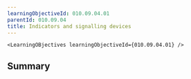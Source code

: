 ```yaml
---
learningObjectiveId: 010.09.04.01
parentId: 010.09.04
title: Indicators and signalling devices
---
```


```tsx eval
<LearningOBjectives learningObjectiveId={010.09.04.01} />
```

## Summary
